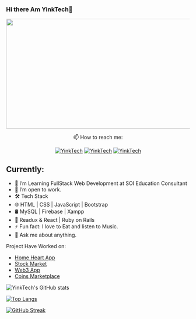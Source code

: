 ### Hi there Am YinkTech👋

<img width="1100" height="300px" src="https://user-images.githubusercontent.com/65237847/220593885-69f32e3c-6d88-4a43-ae03-cf7009f90ffe.jpg">
<p  align="center"> 📫 How to reach me:</p>
<p align="center">
  <a href="https://www.twitter.com/yinktech" target="_blank"><img src="https://img.shields.io/badge/Twitter-1DA1F2.svg?&style=for-the-badge&logo=twitter&logoColor=white" alt="YinkTech"></a>
   <a href="https://www.linkedin.com/in/ayeni-olayinka-726181134/" target="_blank"><img src="https://img.shields.io/badge/LinkedIn-%230077B5.svg?&style=for-the-badge&logo=linkedin&logoColor=white" alt="YinkTech"></a>
  <a href="https://www.instagram.com/layinka4dat/" target="_blank"><img src="https://img.shields.io/badge/Instagram-E4405F?style=for-the-badge&logo=instagram&logoColor=white" alt="YinkTech"/></a>
</p>

## Currently:
<ul>
  <li> 🔭 I’m Learning FullStack Web Development at SOI Education Consultant </li>
  <li> 👯 I’m open to work.</li>
  <li> 🛠 Tech Stack </li>
  <li> 🌐 HTML | CSS | JavaScript | Bootstrap </li>
  <li> 🛢 MySQL | Firebase | Xampp </li>
  <li> 🔧 Readux & React | Ruby on Rails </li>
  <li> ⚡ Fun fact: I love to Eat and listen to Music.</li>
  <li> 💬 Ask me about anything.</li>
</ul>

Project Have Worked on:
- <a href="https://home-heart.netlify.app/"> Home Heart App </a>
- <a href="https://yinktech.github.io/Stock-Market"> Stock Market  </a>
- <a href="https://yinktech.github.io/web3-project/"> Web3 App  </a>
- <a href="https://yinktech.github.io/Coins-Marketplace/"> Coins Marketplace </a>



![YinkTech's GitHub stats](https://github-readme-stats.vercel.app/api?username=YinkTech&show_icons=true&theme=radical)

[![Top Langs](https://github-readme-stats.vercel.app/api/top-langs/?username=YinkTech&layout=compact)](https://github.com/anuraghazra/github-readme-stats)

[![GitHub Streak](https://github-readme-streak-stats.herokuapp.com/?user=YinkTech&theme=dark)](https://git.io/streak-stats)




